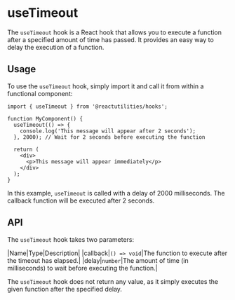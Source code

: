 # useTimeout

The `useTimeout` hook is a React hook that allows you to execute a function after a specified amount of time has passed. It provides an easy way to delay the execution of a function.
## Usage

To use the `useTimeout` hook, simply import it and call it from within a functional component:

```tsx
import { useTimeout } from '@reactutilities/hooks';

function MyComponent() {
  useTimeout(() => {
    console.log('This message will appear after 2 seconds');
  }, 2000); // Wait for 2 seconds before executing the function

  return (
    <div>
      <p>This message will appear immediately</p>
    </div>
  );
}
```

In this example, `useTimeout` is called with a delay of 2000 milliseconds. The callback function will be executed after 2 seconds.

## API

The `useTimeout` hook takes two parameters:

|Name|Type|Description|
|callback|`() => void`|The function to execute after the timeout has elapsed.|
|delay|`number`|The amount of time (in milliseconds) to wait before executing the function.|

The `useTimeout` hook does not return any value, as it simply executes the given function after the specified delay.